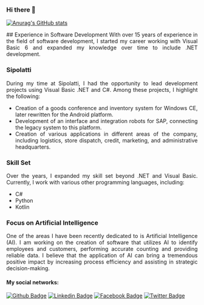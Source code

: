 ### Hi there 👋
[![Anurag's GitHub stats](https://github-readme-stats.vercel.app/api?username=robertvbs&count_private=true&show_icons=true&theme=radical)](https://github.com/robertvbs)

<div align="justify">
## Experience in Software Development
With over 15 years of experience in the field of software development, I started my career working with Visual Basic 6 and expanded my knowledge over time to include .NET development.

### Sipolatti
During my time at Sipolatti, I had the opportunity to lead development projects using Visual Basic .NET and C#. Among these projects, I highlight the following:

- Creation of a goods conference and inventory system for Windows CE, later rewritten for the Android platform.
- Development of an interface and integration robots for SAP, connecting the legacy system to this platform.
- Creation of various applications in different areas of the company, including logistics, store dispatch, credit, marketing, and administrative headquarters.

### Skill Set
Over the years, I expanded my skill set beyond .NET and Visual Basic. Currently, I work with various other programming languages, including:

- C#
- Python
- Kotlin

### Focus on Artificial Intelligence
One of the areas I have been recently dedicated to is Artificial Intelligence (AI). I am working on the creation of software that utilizes AI to identify employees and customers, performing accurate counting and providing reliable data. I believe that the application of AI can bring a tremendous positive impact by increasing process efficiency and assisting in strategic decision-making.
</div>

#### My social networks:
[![Github Badge](https://img.shields.io/badge/-Github-000?style=flat-square&logo=Github&logoColor=white&link=https://github.com/robertvbs)](https://github.com/robertvbs)
[![Linkedin Badge](https://img.shields.io/badge/-LinkedIn-blue?style=flat-square&logo=Linkedin&logoColor=white&link=https://www.linkedin.com/in/robertvbs/)](https://www.linkedin.com/in/robertvbs/)
[![Facebook Badge](https://img.shields.io/badge/-Facebook-blue?style=flat-square&labelColor=blue&logo=facebook&logoColor=white&link=https://www.facebook.com/robertwagner.sp)](https://www.facebook.com/robertwagner.sp)
[![Twitter Badge](https://img.shields.io/badge/-Twitter-blue?style=flat-square&labelColor=blue&logo=twitter&logoColor=white&link=https://twitter.com/robert_vbs)](https://twitter.com/robert_vbs)

